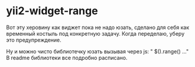 # yii2-widget-range
Вот эту херовину как виджет пока не надо юзать, сделано для себя как временный костыль под конкретную задачу. Когда переделаю, уберу это предупреждение.

Ну и можно чисто библиотечку юзать вызывая через js: " $().range() ..."
В readme библиотеки все подробно расписано.
